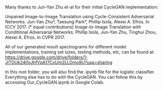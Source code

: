 Many thanks to Jun-Yan Zhu et-al for their initial CycleGAN implementation:

Unpaired Image-to-Image Translation using Cycle-Consistent Adversarial Networks.
Jun-Yan Zhu*, Taesung Park*, Phillip Isola, Alexei A. Efros. In ICCV 2017. (* equal contributions)
Image-to-Image Translation with Conditional Adversarial Networks.
Phillip Isola, Jun-Yan Zhu, Tinghui Zhou, Alexei A. Efros. In CVPR 2017.

All of our generated result spectrograms for different model implementations, training set sizes, testing methods, etc, can be found at: https://drive.google.com/drive/folders/1-JlTDUk24ifoJhfVpA17CxUm2LLDmo9U?usp=sharing

In this root folder, you will also find the .ipynb file for the logistic classifier. Everything else has to do with the CycleGAN. You can follow this by accessing Our_CycleGAN.ipynb in Google Colab. 
